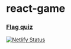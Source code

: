 # react-game
### [Flag quiz](https://nottombraider-react-game.netlify.app/) 
[![Netlify Status](https://api.netlify.com/api/v1/badges/b2b9f444-b401-4775-9aa8-b9fb1ab50285/deploy-status)](https://app.netlify.com/sites/nottombraider-react-game/deploys)
